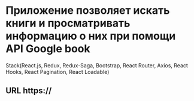 # **Приложение позволяет искать книги и просматривать информацию о них при помощи API Google book**

Stack(React.js, Redux, Redux-Saga, Bootstrap, React Router, Axios, React Hooks, React Pagination, React Loadable)

## **URL https://**
